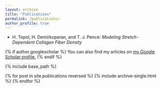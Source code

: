 ```yaml
---
layout: archive
title: "Publications"
permalink: /publications/
author_profile: true
---
```


* H. Topol, H. Demirkoparan, and T. J. Pence: _Modeling Stretch-Dependent Collagen Fiber Density_

{% if author.googlescholar %}
  You can also find my articles on <u><a href="{{author.googlescholar}}">my Google Scholar profile</a>.</u>
{% endif %}

{% include base_path %}

{% for post in site.publications reversed %}
  {% include archive-single.html %}
{% endfor %}
